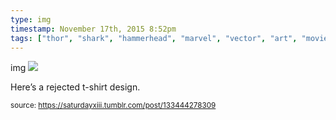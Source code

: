```yaml
---
type: img
timestamp: November 17th, 2015 8:52pm
tags: ["thor", "shark", "hammerhead", "marvel", "vector", "art", "movie", "comic"]
---
```

img
<img src="https://saturdayxiii.github.io/media/133444278309.png"/>
                                                                                          
Here’s a rejected t-shirt design.
 
                                    
                
                
                
                
                                
<small>source: https://saturdayxiii.tumblr.com/post/133444278309</small>